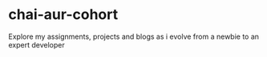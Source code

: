 # chai-aur-cohort
Explore my assignments, projects and blogs as i evolve from a newbie to an expert developer
